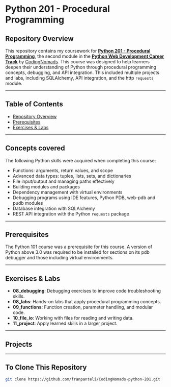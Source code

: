 # Python 201 - Procedural Programming

## Repository Overview
This repository contains my coursework for **[Python 201 - Procedural Programming](https://codingnomads.com/course/python-programming-201)**, the second module in the **[Python Web Development Career Track](https://codingnomads.com/career-track/python-web-development-learn-python-bootcamp)** by [CodingNomads](https://codingnomads.com/). This course was designed to help learners deepen their understanding of Python through procedural programming concepts, debugging, and API integration. This included multiple projects and labs, including SQLAlchemy, API integration, and the http `requests` module. 

---

## Table of Contents
- [Repository Overview](#repository--overview)
- [Prerequisites](#table--of--contents)
- [Exercises & Labs](#exercises--labs)

---

## Concepts covered 
The following Python skills were acquired when completing this course:
- Functions: arguments, return values, and scope 
- Advanced data types: tuples, lists, sets, and dictionaries
- File input/output and managing paths effectively
- Building modules and packages 
- Dependency management with virtual environments 
- Debugging programs using IDE features, Python PDB, web-pdb and pudb modules  
- Database integration with SQLAlchemy
- REST API integration with the Python `requests` package 

---

## Prerequisites
The Python 101 course was a prerequisite for this course. A version of Python above 3.0 was required to be installed for sections on its pdb debugger and those including virtual environments. 

---

## Exercises & Labs
- **08_debugging**: Debugging exercises to improve code troubleshooting skills.
- **08_labs**: Hands-on labs that apply procedural programming concepts.
- **09_functions**: Function creation, parameter handling, and modular code.
- **10_file_io**: Working with files for reading and writing data.
- **11_project**: Apply learned skills in a larger project.

---

## Projects

---

## To Clone This Repository
```bash
git clone https://github.com/franpanteli/CodingNomads-python-201.git
